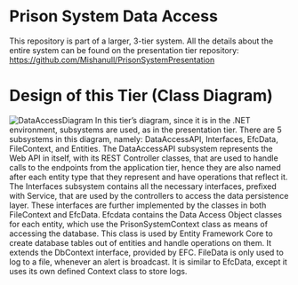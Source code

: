 # Prison System Data Access
This repository is part of a larger, 3-tier system. All the details about the entire system can be found on the presentation tier repository: https://github.com/Mishanull/PrisonSystemPresentation

# Design of this Tier (Class Diagram)
![DataAccessDiagram](https://github.com/Mishanull/PrisonSystemDataAccess/blob/03ad007ba9a7fcead19297a64731c96d0e60e2c9/Appendix-F_Data%20Access%20Tier%20Class%20Diagram.svg)
  In this tier’s diagram, since it is in the .NET environment, subsystems are used, as in 
the presentation tier. There are 5 subsystems in this diagram, namely: DataAccessAPI, 
Interfaces, EfcData, FileContext, and Entities.
  The DataAccessAPI subsystem represents the Web API in itself, with its REST 
Controller classes, that are used to handle calls to the endpoints from the application 
tier, hence they are also named after each entity type that they represent and have 
operations that reflect it.
  The Interfaces subsystem contains all the necessary interfaces, prefixed with 
Service, that are used by the controllers to access the data persistence layer. These 
interfaces are further implemented by the classes in both FileContext and EfcData.
Efcdata contains the Data Access Object classes for each entity, which use the 
PrisonSystemContext class as means of accessing the database. This class is used by 
Entity Framework Core to create database tables out of entities and handle operations 
on them. It extends the DbContext interface, provided by EFC.
FileData is only used to log to a file, whenever an alert is broadcast. It is similar to 
EfcData, except it uses its own defined Context class to store logs.

